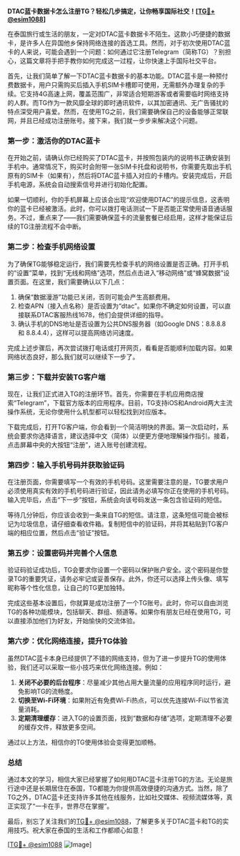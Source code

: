 **DTAC蓝卡数据卡怎么注册TG？轻松几步搞定，让你畅享国际社交！[[TG💪+ @esim1088](https://t.me/s/esim1088)]**

在泰国旅行或生活的朋友，一定对DTAC蓝卡数据卡不陌生。这款小巧便捷的数据卡，是许多人在异国他乡保持网络连接的首选工具。然而，对于初次使用DTAC蓝卡的人来说，可能会遇到一个问题：如何通过它注册Telegram（简称TG）？别担心，这篇文章将手把手教你如何完成这一过程，让你快速上手国际社交平台。

首先，让我们简单了解一下DTAC蓝卡数据卡的基本功能。DTAC蓝卡是一种预付费数据卡，用户只需购买后插入手机SIM卡槽即可使用，无需额外办理复杂的手续。它支持4G高速上网，覆盖范围广，非常适合短期游客或者需要临时网络支持的人群。而TG作为一款风靡全球的即时通讯软件，以其加密通讯、无广告骚扰的特点深受用户喜爱。然而，在使用TG之前，我们需要确保自己的设备能够正常联网，并且已经成功注册账号。接下来，我们就一步步来解决这个问题。

### **第一步：激活你的DTAC蓝卡**

在开始之前，请确认你已经购买了DTAC蓝卡，并按照包装内的说明书正确安装到手机中。通常情况下，购买时会附带一张SIM卡托盘和说明书，你需要先取出手机原有的SIM卡（如果有），然后将DTAC蓝卡插入对应的卡槽内。安装完成后，开启手机电源，系统会自动搜索信号并进行初始化配置。

如果一切顺利，你的手机屏幕上应该会出现“欢迎使用DTAC”的提示信息，这表明你的蓝卡已经被激活。此时，你可以拨打电话测试一下是否能正常使用语音通话服务。不过，重点来了——我们需要确保蓝卡的流量套餐已经启用，这样才能保证后续的TG注册流程不会中断。

### **第二步：检查手机网络设置**

为了确保TG能够稳定运行，我们需要先检查手机的网络设置是否正确。打开手机的“设置”菜单，找到“无线和网络”选项，然后点击进入“移动网络”或“蜂窝数据”设置页面。在这里，我们需要确认以下几点：

1. 确保“数据漫游”功能已关闭，否则可能会产生高额费用。
2. 检查APN（接入点名称）是否设置为“dtac”。如果你不确定如何设置，可以直接联系DTAC客服热线1678，他们会提供详细的指导。
3. 确认手机的DNS地址是否设置为公共DNS服务器（如Google DNS：8.8.8.8 和 8.8.4.4），这样可以提高网络访问速度。

完成上述步骤后，再次尝试拨打电话或打开网页，看看是否能顺利加载内容。如果网络状态良好，那么我们就可以继续下一步了。

### **第三步：下载并安装TG客户端**

现在，让我们正式进入TG的注册环节。首先，你需要在手机应用商店搜索“Telegram”，下载官方版本的应用程序。目前，TG支持iOS和Android两大主流操作系统，无论你使用什么机型都可以轻松找到对应版本。

下载完成后，打开TG客户端，你会看到一个简洁明快的界面。第一次启动时，系统会要求你选择语言，建议选择中文（简体）以便更方便地理解操作指引。接着，点击屏幕中央的大按钮“注册”，进入账号创建流程。

### **第四步：输入手机号码并获取验证码**

在注册页面，你需要填写一个有效的手机号码。这里需要注意的是，TG要求用户必须使用真实有效的手机号码进行验证，因此请务必填写你正在使用的手机号码。输入完毕后，点击“下一步”按钮，系统会向该号码发送一条包含验证码的短信。

等待几分钟后，你应该会收到一条来自TG的短信。请注意，这条短信可能会被标记为垃圾信息，请仔细查看收件箱。复制短信中的验证码，并将其粘贴到TG客户端的相应位置，然后点击“验证”按钮。

### **第五步：设置密码并完善个人信息**

验证码验证成功后，TG会要求你设置一个密码以保护账户安全。这个密码是你登录TG的重要凭证，请务必牢记或妥善保存。此外，你还可以选择上传头像、填写昵称等个性化信息，让自己的TG更加独特。

完成这些基本设置后，你就算是成功注册了一个TG账号。此时，你可以自由浏览TG的各种功能模块，包括聊天、群组、频道等。如果你有朋友已经在使用TG，可以直接添加他们为好友，开始愉快的交流体验。

### **第六步：优化网络连接，提升TG体验**

虽然DTAC蓝卡本身已经提供了不错的网络支持，但为了进一步提升TG的使用体验，我们还可以采取一些小技巧来优化网络连接。例如：

1. **关闭不必要的后台程序**：尽量减少其他占用大量流量的应用程序同时运行，避免影响TG的流畅度。
2. **切换至Wi-Fi环境**：如果附近有免费Wi-Fi热点，可以优先连接Wi-Fi以节省流量消耗。
3. **定期清理缓存**：进入TG的设置页面，找到“数据和存储”选项，定期清理不必要的缓存文件，释放更多空间。

通过以上方法，相信你的TG使用体验会变得更加顺畅。

### **总结**

通过本文的学习，相信大家已经掌握了如何用DTAC蓝卡注册TG的方法。无论是旅行途中还是长期居住在泰国，TG都能为你提供高效便捷的沟通方式。当然，除了TG之外，DTAC蓝卡还支持许多其他在线服务，比如社交媒体、视频流媒体等，真正实现了“一卡在手，世界尽在掌握”。

最后，别忘了关注我们的[TG💪+ @esim1088](https://t.me/s/esim1088)，了解更多关于DTAC蓝卡和TG的实用技巧。祝大家在泰国的生活和工作都顺心如意！

[[TG💪+ @esim1088](https://t.me/s/esim1088) ![Image](https://i.postimg.cc/4NQfJmqS/Snipaste-2025-05-13-00-14-12.png)]